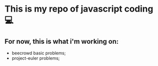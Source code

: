 # This is my repo of javascript coding :computer:

## For now, this is what i'm working on:

- beecrowd basic problems;
- project-euler problems;
